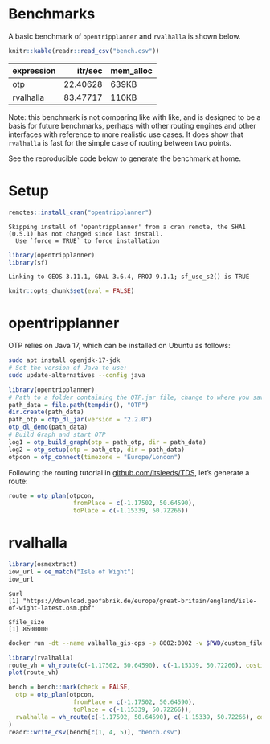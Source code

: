# Benchmarks

A basic benchmark of `opentripplanner` and `rvalhalla` is shown below.

``` r
knitr::kable(readr::read_csv("bench.csv"))
```

| expression |  itr/sec | mem_alloc |
|:-----------|---------:|:----------|
| otp        | 22.40628 | 639KB     |
| rvalhalla  | 83.47717 | 110KB     |

Note: this benchmark is not comparing like with like, and is designed to
be a basis for future benchmarks, perhaps with other routing engines and
other interfaces with reference to more realistic use cases. It does
show that `rvalhalla` is fast for the simple case of routing between two
points.

See the reproducible code below to generate the benchmark at home.

# Setup

``` r
remotes::install_cran("opentripplanner")
```

    Skipping install of 'opentripplanner' from a cran remote, the SHA1 (0.5.1) has not changed since last install.
      Use `force = TRUE` to force installation

``` r
library(opentripplanner)
library(sf)
```

    Linking to GEOS 3.11.1, GDAL 3.6.4, PROJ 9.1.1; sf_use_s2() is TRUE

``` r
knitr::opts_chunk$set(eval = FALSE)
```

# opentripplanner

OTP relies on Java 17, which can be installed on Ubuntu as follows:

``` bash
sudo apt install openjdk-17-jdk
# Set the version of Java to use:
sudo update-alternatives --config java
```

``` r
library(opentripplanner)
# Path to a folder containing the OTP.jar file, change to where you saved the file.
path_data = file.path(tempdir(), "OTP")
dir.create(path_data)
path_otp = otp_dl_jar(version = "2.2.0")
otp_dl_demo(path_data)
# Build Graph and start OTP
log1 = otp_build_graph(otp = path_otp, dir = path_data)
log2 = otp_setup(otp = path_otp, dir = path_data)
otpcon = otp_connect(timezone = "Europe/London")
```

Following the routing tutorial in
[github.com/itsleeds/TDS](https://github.com/ITSLeeds/TDS/blob/ff0c7346d2f872539faae11224aaa76b79e8c2b6/practicals/6-routing.Rmd),
let’s generate a route:

``` r
route = otp_plan(otpcon, 
                  fromPlace = c(-1.17502, 50.64590), 
                  toPlace = c(-1.15339, 50.72266))
```

# rvalhalla

``` r
library(osmextract)
iow_url = oe_match("Isle of Wight")
iow_url
```

    $url
    [1] "https://download.geofabrik.de/europe/great-britain/england/isle-of-wight-latest.osm.pbf"

    $file_size
    [1] 8600000

``` bash
docker run -dt --name valhalla_gis-ops -p 8002:8002 -v $PWD/custom_files:/custom_files -e tile_urls=https://download.geofabrik.de/europe/great-britain/england/isle-of-wight-latest.osm.pbf ghcr.io/gis-ops/docker-valhalla/valhalla:latest
```

``` r
library(rvalhalla)
route_vh = vh_route(c(-1.17502, 50.64590), c(-1.15339, 50.72266), costing = "pedestrian")
plot(route_vh)
```

``` r
bench = bench::mark(check = FALSE,
  otp = otp_plan(otpcon, 
                  fromPlace = c(-1.17502, 50.64590), 
                  toPlace = c(-1.15339, 50.72266)),
  rvalhalla = vh_route(c(-1.17502, 50.64590), c(-1.15339, 50.72266), costing = "pedestrian")
)
readr::write_csv(bench[c(1, 4, 5)], "bench.csv")
```

